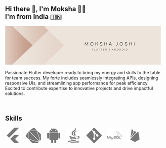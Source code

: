 
<h2> Hi there 👋, I'm Moksha 👩‍💻 <br/> I'm from India 🇮🇳</h2>

<img src="assets/intro.png" alt="Moksha Joshi" />

<br/>

 Passionate Flutter developer ready to bring my energy and
 skills to the table for team success. My forte
 includes seamlessly integrating APIs, designing responsive
 UIs, and streamlining app performance for peak
 efficiency. Excited to contribute expertise to innovative
 projects and drive impactful solutions.

 <br/>

## Skills </br>
<img src="assets/flutter.png" alt="flutter" width="50" height="50"/> 
&nbsp;&nbsp;
<img src="assets/dart.png" alt="dart" width="50" height="50"/> 
&nbsp;&nbsp;
<img src="assets/android.png" alt="android" width="50" height="50"/> 
&nbsp;&nbsp;
<img src="assets/java.png" alt="java" width="50" height="50"/> 
&nbsp;&nbsp;
<img src="assets/git.png" alt="ios" width="50" height="50"/>
&nbsp;&nbsp;
<img src="assets/mysql.png" alt="swiftui" width="50" height="50"/>
&nbsp;&nbsp;
<img src="assets/firebase.png" alt="firebase" width="50" height="50"/> 

<!--
**mokshajoshi/mokshajoshi** is a ✨ _special_ ✨ repository because its `README.md` (this file) appears on your GitHub profile.

Here are some ideas to get you started:

- 🔭 I’m currently working on ...
- 🌱 I’m currently learning ...
- 👯 I’m looking to collaborate on ...
- 🤔 I’m looking for help with ...
- 💬 Ask me about ...
- 📫 How to reach me: ...
- 😄 Pronouns: ...
- ⚡ Fun fact: ...
-->

